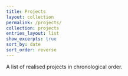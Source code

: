 ```yaml
---
title: Projects
layout: collection
permalink: /projects/
collection: projects
entries_layout: list
show_excerpts: true
sort_by: date
sort_order: reverse
---
```


A list of realised projects in chronological order.
